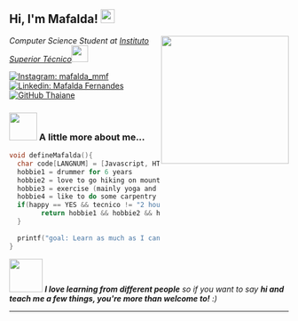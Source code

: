 <h2> Hi, I'm Mafalda! <img src="https://media.giphy.com/media/2Ygy0khwewLgMSYM0t/giphy.gif" width="25"></h2>
<img align='right' src="https://media.giphy.com/media/ieyl9zmCjO4b4t6qoY/giphy.gif" width="230">
<p><em>Computer Science Student at <a href="https://tecnico.ulisboa.pt/en/">Instituto Superior Técnico</a><img src="https://media.giphy.com/media/fYSnHlufseco8Fh93Z/giphy.gif" width="30">
</em></p>

[![Instagram: mafalda_mmf](https://img.shields.io/badge/mafalda_mmf-E4405F?style=for-the-badge&logo=instagram&logoColor=white)](https://instagram.com/mafalda_mmf)
[![Linkedin: Mafalda Fernandes](https://img.shields.io/badge/mafalda-0077B5?style=for-the-badge&logo=linkedin&logoColor=white)](https://www.linkedin.com/in/mafalda-fernandes-a87823234/)
[![GitHub Thaiane](https://img.shields.io/github/followers/thaiane?label=follow&style=social)](https://github.com/mafarrica)


### <img src="https://media.giphy.com/media/9xnukT596h0wPX8k3B/giphy.gif" width="50"> A little more about me...  

```C
void defineMafalda(){
  char code[LANGNUM] = [Javascript, HTML, CSS, Python, C, Prolog, Assembly];
  hobbie1 = drummer for 6 years
  hobbie2 = love to go hiking on mountains
  hobbie3 = exercise (mainly yoga and weight lifting)
  hobbie4 = like to do some carpentry on holidays 
  if(happy == YES && tecnico != "2 hours of sleep"){
        return hobbie1 && hobbie2 && hobbie3 && hobbie4
  }
                      
  printf("goal: Learn as much as I can about Computer Science and the overwhelmingly complex world around it");
}
```

<img src="https://media.giphy.com/media/5ndklThG9vUUdTmgMn/giphy.gif" width="60"> <em><b>I love learning from different people</b> so if you want to say <b>hi and teach me a few things, you're more than welcome to!</b> :)</em>

---
